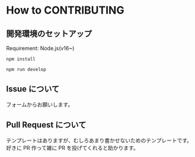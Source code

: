 # How to CONTRIBUTING

## 開発環境のセットアップ

Requirement: Node.js(v16~)

```
npm install

npm run develop
```

## Issue について

フォームからお願いします。

## Pull Request について

テンプレートはありますが、むしろあまり書かせないためのテンプレートです。
好きに PR 作って雑に PR を投げてくれると助かります。
